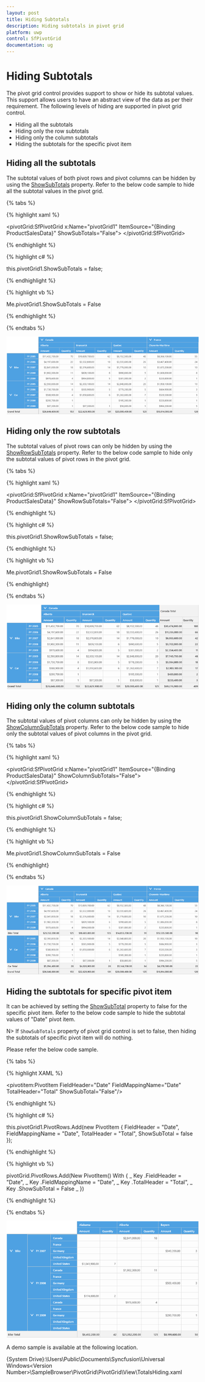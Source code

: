 ```yaml
---
layout: post
title: Hiding Subtotals
description: Hiding subtotals in pivot grid
platform: uwp
control: SfPivotGrid
documentation: ug
---
```


# Hiding Subtotals

The pivot grid control provides support to show or hide its subtotal values. This support allows users to have an abstract view of the data as per their requirement. The following levels of hiding are supported in pivot grid control.

* Hiding all the subtotals
* Hiding only the row subtotals
* Hiding only the column subtotals
* Hiding the subtotals for the specific pivot item

## Hiding all the subtotals

The subtotal values of both pivot rows and pivot columns can be hidden by using the [ShowSubTotals](https://help.syncfusion.com/cr/wpf/Syncfusion.PivotAnalysis.Wpf~Syncfusion.Windows.Controls.PivotGrid.PivotGridControl~ShowSubTotals.html) property. Refer to the below code sample to hide all the subtotal values in the pivot grid.

{% tabs %}

{% highlight xaml %}

<pivotGrid:SfPivotGrid x:Name="pivotGrid1" ItemSource="{Binding ProductSalesData}" ShowSubTotals="False">
</pivotGrid:SfPivotGrid>

{% endhighlight %}

{% highlight c# %}

this.pivotGrid1.ShowSubTotals = false;

{% endhighlight %}

{% highlight vb %}

Me.pivotGrid1.ShowSubTotals = False

{% endhighlight %}

{% endtabs %}

![Hiding-Sub-Totals_image1](Hiding-Sub-Totals_images/Hiding-Sub-Totals_image1.png)

## Hiding only the row subtotals 

The subtotal values of pivot rows can only be hidden by using the [ShowRowSubTotals](https://help.syncfusion.com/cr/wpf/Syncfusion.PivotAnalysis.Wpf~Syncfusion.Windows.Controls.PivotGrid.PivotGridControl~ShowRowSubTotals.html) property. Refer to the below code sample to hide only the subtotal values of pivot rows in the pivot grid.

{% tabs %}

{% highlight xaml %}

<pivotGrid:SfPivotGrid x:Name="pivotGrid1" ItemSource="{Binding ProductSalesData}" ShowRowSubTotals="False">
</pivotGrid:SfPivotGrid>

{% endhighlight %}

{% highlight c# %}

this.pivotGrid1.ShowRowSubTotals = false;

{% endhighlight %}

{% highlight vb %}

Me.pivotGrid1.ShowRowSubTotals = False

{% endhighlight}

{% endtabs %}

![Hiding-Sub-Totals_image2](Hiding-Sub-Totals_images/Hiding-Sub-Totals_image2.png)

## Hiding only the column subtotals 

The subtotal values of pivot columns can only be hidden by using the [ShowColumnSubTotals](https://help.syncfusion.com/cr/wpf/Syncfusion.PivotAnalysis.Wpf~Syncfusion.Windows.Controls.PivotGrid.PivotGridControl~ShowColumnSubTotals.html) property. Refer to the below code sample to hide only the subtotal values of pivot columns in the pivot grid.

{% tabs %}

{% highlight xaml %}

<pivotGrid:SfPivotGrid x:Name="pivotGrid1" ItemSource="{Binding ProductSalesData}" ShowColumnSubTotals="False">
</pivotGrid:SfPivotGrid>

{% endhighlight %}

{% highlight c# %}

this.pivotGrid1.ShowColumnSubTotals = false;

{% endhighlight %}

{% highlight vb %}

Me.pivotGrid1.ShowColumnSubTotals = False

{% endhighlight}

{% endtabs %}

![Hiding-Sub-Totals_image3](Hiding-Sub-Totals_images/Hiding-Sub-Totals_image3.png)

## Hiding the subtotals for specific pivot item

It can be achieved by setting the [ShowSubTotal](https://help.syncfusion.com/cr/wpf/Syncfusion.PivotAnalysis.Base~Syncfusion.PivotAnalysis.Base.PivotItem~ShowSubTotal.html) property to false for the specific pivot item. Refer to the below code sample to hide the subtotal values of "Date" pivot item.

N>
If `ShowSubTotals` property of pivot grid control is set to false, then hiding the subtotals of specific pivot item will do nothing.

Please refer the below code sample.  

{% tabs %}

{% highlight XAML %}

<pivotitem:PivotItem FieldHeader="Date" FieldMappingName="Date" TotalHeader="Total" ShowSubTotal="False"/>
    
{% endhighlight %}

{% highlight c# %}

this.pivotGrid1.PivotRows.Add(new PivotItem { FieldHeader = "Date", FieldMappingName = "Date", TotalHeader = "Total", ShowSubTotal = false });

{% endhighlight %}

{% highlight vb %}

pivotGrid.PivotRows.Add(New PivotItem() With { _
    Key .FieldHeader = "Date", _
    Key .FieldMappingName = "Date", _
    Key .TotalHeader = "Total", _
    Key .ShowSubTotal = False _
})

{% endhighlight %}

{% endtabs %}

![Hiding-Sub-Totals_image4](Hiding-Sub-Totals_images/Hiding-Sub-Totals_image4.png)

A demo sample is available at the following location.
    
{System Drive}:\Users\Public\Documents\Syncfusion\Universal Windows&lt;Version Number&gt;\SampleBrowser\PivotGrid\PivotGrid\View\TotalsHiding.xaml